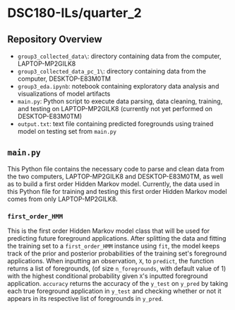 # DSC180-ILs/quarter_2
## Repository Overview
- `group3_collected_data\`: directory containing data from the computer, LAPTOP-MP2GILK8
- `group3_collected_data_pc_1\`: directory containing data from the computer, DESKTOP-E83M0TM
- `group3_eda.ipynb`: notebook containing exploratory data analysis and visualizations of model artifacts
- `main.py`: Python script to execute data parsing, data cleaning, training, and testing on LAPTOP-MP2GILK8 (currently not yet performed on DESKTOP-E83M0TM)
- `output.txt`: text file containing predicted foregrounds using trained model on testing set from `main.py`

## `main.py`
This Python file contains the necessary code to parse and clean data from the two computers, LAPTOP-MP2GILK8 and DESKTOP-E83M0TM, as well as to build a first order Hidden Markov model. Currently, the data used in this Python file for training and testing this first order Hidden Markov model comes from only LAPTOP-MP2GILK8. 

### `first_order_HMM`
This is the first order Hidden Markov model class that will be used for predicting future foreground applications. After splitting the data and fitting the training set to a `first_order_HMM` instance using `fit`, the model keeps track of the prior and posterior probabilities of the training set's foreground applications. When inputting an observation, `X`, to `predict`, the function returns a list of foregrounds, (of size `n_foregrounds`, with default value of 1) with the highest conditional probability given `X`'s inputted foreground application. `accuracy` returns the accuracy of the `y_test` on `y_pred` by taking each true foreground application in `y_test` and checking whether or not it appears in its respective list of foregrounds in `y_pred`.
